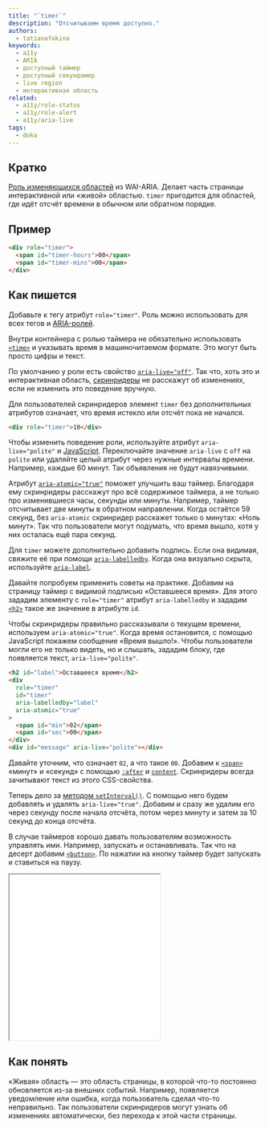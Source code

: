 ```yaml
---
title: "`timer`"
description: "Отсчитываем время доступно."
authors:
  - tatianafokina
keywords:
  - a11y
  - ARIA
  - доступный таймер
  - доступный секундомер
  - live region
  - интерактивная область
related:
  - a11y/role-status
  - a11y/role-alert
  - a11y/aria-live
tags:
  - doka
---
```


## Кратко

[Роль изменяющихся областей](/a11y/aria-roles/#roli-izmenyayushchihsya-oblastey) из WAI-ARIA. Делает часть страницы интерактивной или «живой» областью. `timer` пригодится для областей, где идёт отсчёт времени в обычном или обратном порядке.

## Пример

```html
<div role="timer">
  <span id="timer-hours">00</span>
  <span id="timer-mins">00</span>
</div>
```

## Как пишется

Добавьте к тегу атрибут `role="timer"`. Роль можно использовать для всех тегов и [ARIA-ролей](/a11y/aria-roles/).

Внутри контейнера с ролью таймера не обязательно использовать [`<time>`](/html/time/) и указывать время в машиночитаемом формате. Это могут быть просто цифры и текст.

По умолчанию у роли есть свойство [`aria-live="off"`](/a11y/aria-live/). Так что, хоть это и интерактивная область, [скринридеры](/a11y/screenreaders/) не расскажут об изменениях, если не изменить это поведение вручную.

Для пользователей скринридеров элемент `timer` без дополнительных атрибутов означает, что время истекло или отсчёт пока не начался.

```html
<div role="timer">10</div>
```

Чтобы изменить поведение роли, используйте атрибут `aria-live="polite"` и [JavaScript](/js/). Переключайте значение `aria-live` c `off` на `polite` или удаляйте целый атрибут через нужные интервалы времени. Например, каждые 60 минут. Так объявления не будут навязчивыми.

Атрибут [`aria-atomic="true"`](/a11y/aria-busy/) поможет улучшить ваш таймер. Благодаря ему скринридеры расскажут про всё содержимое таймера, а не только про изменившиеся часы, секунды или минуты. Например, таймер отсчитывает две минуты в обратном направлении. Когда остаётся 59 секунд, без `aria-atomic` скринридер расскажет только о минутах: «Ноль минут». Так что пользователи могут подумать, что время вышло, хотя у них осталась ещё пара секунд.

Для `timer` можете дополнительно добавить подпись. Если она видимая, свяжите её при помощи [`aria-labelledby`](/a11y/aria-labelledby/). Когда она визуально скрыта, используйте [`aria-label`](/a11y/aria-label/).

Давайте попробуем применить советы на практике. Добавим на страницу таймер с видимой подписью «Оставшееся время». Для этого зададим элементу с `role="timer"` атрибут `aria-labelledby` и зададим [`<h2>`](/html/h1-h6/) такое же значение в атрибуте `id`.

Чтобы скринридеры правильно рассказывали о текущем времени, используем `aria-atomic="true"`. Когда время остановится, с помощью JavaScript покажем сообщение «Время вышло!». Чтобы пользователи могли его не только видеть, но и слышать, зададим блоку, где появляется текст, `aria-live="polite"`.

```html
<h2 id="label">Оставшееся время</h2>
<div
  role="timer"
  id="timer"
  aria-labelledby="label"
  aria-atomic="true"
>
  <span id="min">02</span>
  <span id="sec">00</span>
</div>
<div id="message" aria-live="polite"></div>
```

Давайте уточним, что означает `02`, а что такое `00`. Добавим к [`<span>`](/html/span/) «минут» и «секунд» с помощью [`:after`](/css/after/) и [`content`](/css/content/). Скринридеры всегда зачитывают текст из этого CSS-свойства.

Теперь дело за [методом `setInterval()`](/js/setinterval/). С помощью него будем добавлять и удалять `aria-live="true"`. Добавим и сразу же удалим его через секунду после начала отсчёта, потом через минуту и затем за 10 секунд до конца отсчёта.

В случае таймеров хорошо давать пользователям возможность управлять ими. Например, запускать и останавливать. Так что на десерт добавим [`<button>`](/html/button/). По нажатии на кнопку таймер будет запускать и ставиться на паузу.

<iframe title="Таймер с ролью timer" src="demos/basic-timer/" height="330"></iframe>

## Как понять

«Живая» область — это область страницы, в которой что-то постоянно обновляется из-за внешних событий. Например, появляется уведомление или ошибка, когда пользователь сделал что-то неправильно. Так пользователи скринридеров могут узнать об изменениях автоматически, без перехода к этой части страницы.
